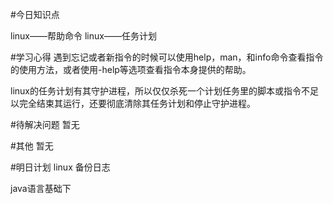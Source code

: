 #今日知识点

linux——帮助命令
linux——任务计划

#学习心得
遇到忘记或者新指令的时候可以使用help，man，和info命令查看指令的使用方法，或者使用-help等选项查看指令本身提供的帮助。

linux的任务计划有其守护进程，所以仅仅杀死一个计划任务里的脚本或指令不足以完全结束其运行，还要彻底清除其任务计划和停止守护进程。

#待解决问题
暂无

#其他
暂无

#明日计划
linux 备份日志

java语言基础下